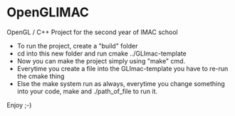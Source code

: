 # OpenGLIMAC
OpenGL / C++ Project for the second year of IMAC school

 - To run the project, create a "build" folder
 - cd into this new folder and run cmake ../GLImac-template
 - Now you can make the project simply using "make" cmd. 
 - Everytime you create a file into the GLImac-template you have to re-run the cmake thing
 - Else the make system run as always, everytime you change something into your code, make and ./path_of_file to run it. 


Enjoy ;-)
